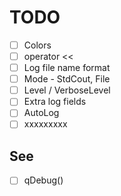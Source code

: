 # TODO

- [ ] Colors
- [ ] operator <<
- [ ] Log file name format
- [ ] Mode - StdCout, File
- [ ] Level / VerboseLevel
- [ ] Extra log fields
- [ ] AutoLog
- [ ] xxxxxxxxx

## See

- [ ] qDebug()
